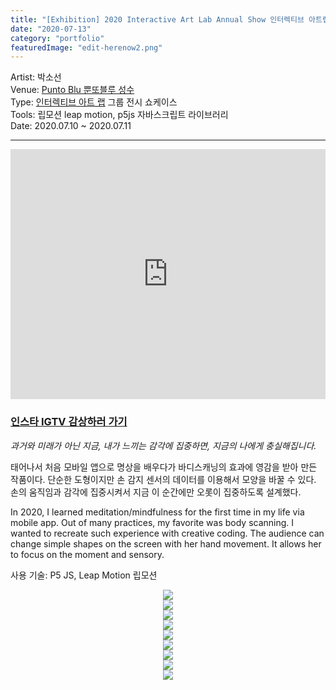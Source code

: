 ```yaml
---
title: "[Exhibition] 2020 Interactive Art Lab Annual Show 인터렉티브 아트랩 전시"
date: "2020-07-13"
category: "portfolio"
featuredImage: "edit-herenow2.png"
---
```


<div class="intro">
Artist: 박소선 <br />
Venue: <a target="_blank" rel="noreferrer" href="https://www.instagram.com/puntobluseoul/">Punto Blu 뿐또블루 성수</a> <br />
Type: <a target="_blank" rel="noreferrer" href="https://www.instagram.com/interactive_art_lab/">인터렉티브 아트 랩</a> 그룹 전시 쇼케이스 <br />
Tools: 립모션 leap motion, p5js 자바스크립트 라이브러리 <br />
Date: 2020.07.10 ~ 2020.07.11
</div>

<hr >
<iframe width="100%" height="400" src="https://www.youtube.com/embed/hv5kOB_E5DU" frameborder="0" allow="accelerometer; autoplay; clipboard-write; encrypted-media; gyroscope; picture-in-picture" allowfullscreen></iframe>

<h3><a target="_blank" rel="noreferrer" href="https://www.instagram.com/tv/CDJJrC-jmJ7/?utm_source=ig_embed&utm_campaign=loading">인스타 IGTV 감상하러 가기</a></h3>

*과거와 미래가 아닌 지금, 내가 느끼는 감각에 집중하면, 지금의 나에게 충실해집니다.*

태어나서 처음 모바일 앱으로 명상을 배우다가 바디스캐닝의 효과에 영감을 받아 만든 작품이다.
단순한 도형이지만 손 감지 센서의 데이터를 이용해서 모양을 바꿀 수 있다. 
손의 움직임과 감각에 집중시켜서 지금 이 순간에만 오롯이 집중하도록 설계했다.

In 2020, I learned meditation/mindfulness for the first time in my life via mobile app.
Out of many practices, my favorite was body scanning. I wanted to recreate such experience with creative coding.
The audience can change simple shapes on the screen with her hand movement. It allows her to focus on the moment and sensory.

사용 기술: P5 JS, Leap Motion 립모션

<figure style="display: block; margin: 0 auto; text-align: center">
<img src="poster-ial.jpeg" >
<figcaption></figcaption>
</figure>

<figure style="display: block; margin: 0 auto; text-align: center">
<img src="edit-herenow1 (2).jpg" >
<figcaption></figcaption>
</figure>


<figure style="display: block; margin: 0 auto; text-align: center">
<img src="edit-herenow2.png" >
<figcaption></figcaption>
</figure>

<figure style="display: block; margin: 0 auto; text-align: center">
<img src="herenow_black1.png" >
<figcaption></figcaption>
</figure>

<figure style="display: block; margin: 0 auto; text-align: center">
<img src="edit-herenow-flower.png" >
<figcaption></figcaption>
</figure>

<figure style="display: block; margin: 0 auto; text-align: center">
<img src="../../blog/post-2020-exhibition/here-now.jpg" >
<figcaption></figcaption>
</figure>

<figure style="display: block; margin: 0 auto; text-align: center">
<img src="../../blog/post-2020-exhibition/here-now-2.jpg" >
<figcaption></figcaption>
</figure>

<figure style="display: block; margin: 0 auto; text-align: center">
<img src="../../blog/post-2020-exhibition/here-now-stickers-2.jph" >
<figcaption></figcaption>
</figure>


<figure style="display: block; margin: 0 auto; text-align: center">
<img src="../../blog/post-2020-exhibition/frames-4.jpg">
<figcaption></figcaption>
</figure>

